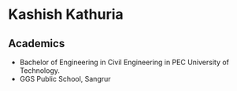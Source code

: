 # Kashish Kathuria
## Academics
* Bachelor of Engineering in Civil Engineering in PEC University of Technology.
* GGS Public School, Sangrur


